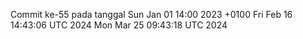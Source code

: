 Commit ke-55 pada tanggal Sun Jan 01 14:00 2023 +0100
Fri Feb 16 14:43:06 UTC 2024
Mon Mar 25 09:43:18 UTC 2024
